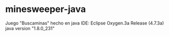 # minesweeper-java
Juego "Buscaminas" hecho en java
IDE: Eclipse Oxygen.3a Release (4.7.3a)
java version "1.8.0_231"
